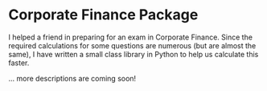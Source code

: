 # Corporate Finance Package

I helped a friend in preparing for an exam in Corporate Finance. Since the required calculations for some questions are numerous (but are almost the same), I have written a small class library in Python to help us calculate this faster.

... more descriptions are coming soon!
